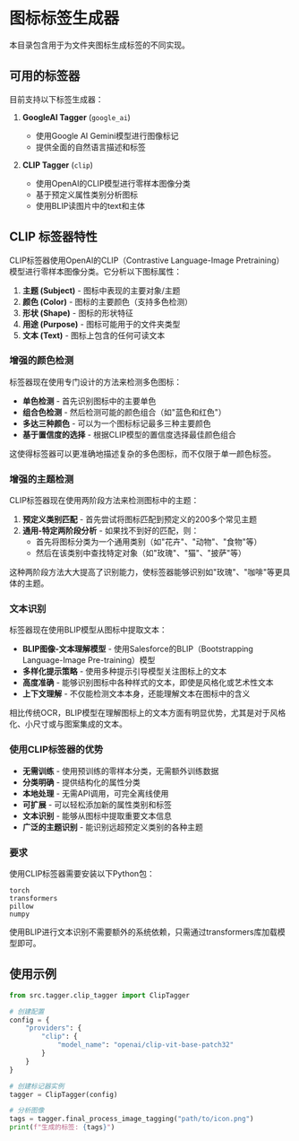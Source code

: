# 图标标签生成器

本目录包含用于为文件夹图标生成标签的不同实现。

## 可用的标签器

目前支持以下标签生成器：

1. **GoogleAI Tagger** (`google_ai`)
   - 使用Google AI Gemini模型进行图像标记
   - 提供全面的自然语言描述和标签

2. **CLIP Tagger** (`clip`)
   - 使用OpenAI的CLIP模型进行零样本图像分类
   - 基于预定义属性类别分析图标
   - 使用BLIP读图片中的text和主体


   

## CLIP 标签器特性

CLIP标签器使用OpenAI的CLIP（Contrastive Language-Image Pretraining）模型进行零样本图像分类。它分析以下图标属性：

1. **主题 (Subject)** - 图标中表现的主要对象/主题
2. **颜色 (Color)** - 图标的主要颜色（支持多色检测）
3. **形状 (Shape)** - 图标的形状特征
4. **用途 (Purpose)** - 图标可能用于的文件夹类型
5. **文本 (Text)** - 图标上包含的任何可读文本

### 增强的颜色检测

标签器现在使用专门设计的方法来检测多色图标：

- **单色检测** - 首先识别图标中的主要单色
- **组合色检测** - 然后检测可能的颜色组合（如"蓝色和红色"）
- **多达三种颜色** - 可以为一个图标标记最多三种主要颜色
- **基于置信度的选择** - 根据CLIP模型的置信度选择最佳颜色组合

这使得标签器可以更准确地描述复杂的多色图标，而不仅限于单一颜色标签。

### 增强的主题检测

CLIP标签器现在使用两阶段方法来检测图标中的主题：

1. **预定义类别匹配** - 首先尝试将图标匹配到预定义的200多个常见主题
2. **通用-特定两阶段分析** - 如果找不到好的匹配，则：
   - 首先将图标分类为一个通用类别（如"花卉"、"动物"、"食物"等）
   - 然后在该类别中查找特定对象（如"玫瑰"、"猫"、"披萨"等）

这种两阶段方法大大提高了识别能力，使标签器能够识别如"玫瑰"、"咖啡"等更具体的主题。

### 文本识别

标签器现在使用BLIP模型从图标中提取文本：

- **BLIP图像-文本理解模型** - 使用Salesforce的BLIP（Bootstrapping Language-Image Pre-training）模型
- **多样化提示策略** - 使用多种提示引导模型关注图标上的文本
- **高度准确** - 能够识别图标中各种样式的文本，即使是风格化或艺术性文本
- **上下文理解** - 不仅能检测文本本身，还能理解文本在图标中的含义

相比传统OCR，BLIP模型在理解图标上的文本方面有明显优势，尤其是对于风格化、小尺寸或与图案集成的文本。

### 使用CLIP标签器的优势

- **无需训练** - 使用预训练的零样本分类，无需额外训练数据
- **分类明确** - 提供结构化的属性分类
- **本地处理** - 无需API调用，可完全离线使用
- **可扩展** - 可以轻松添加新的属性类别和标签
- **文本识别** - 能够从图标中提取重要文本信息
- **广泛的主题识别** - 能识别远超预定义类别的各种主题

### 要求

使用CLIP标签器需要安装以下Python包：

```
torch
transformers
pillow
numpy
```

使用BLIP进行文本识别不需要额外的系统依赖，只需通过transformers库加载模型即可。

## 使用示例

```python
from src.tagger.clip_tagger import ClipTagger

# 创建配置
config = {
    "providers": {
        "clip": {
            "model_name": "openai/clip-vit-base-patch32"
        }
    }
}

# 创建标记器实例
tagger = ClipTagger(config)

# 分析图像
tags = tagger.final_process_image_tagging("path/to/icon.png")
print(f"生成的标签: {tags}")
``` 